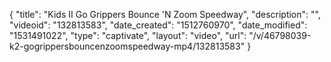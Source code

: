 {
    "title": "Kids II Go Grippers Bounce 'N Zoom Speedway",
    "description": "",
    "videoid": "132813583",
    "date_created": "1512760970",
    "date_modified": "1531491022",
    "type": "captivate",
    "layout": "video",
    "url": "\/v\/46798039-k2-gogrippersbouncenzoomspeedway-mp4\/132813583"
}